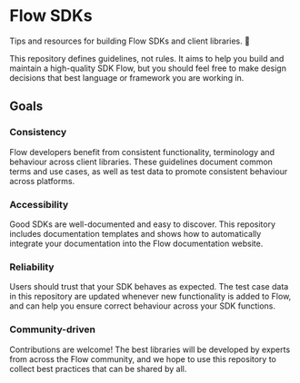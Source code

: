 # Flow SDKs

Tips and resources for building Flow SDKs and client libraries. :wrench:

This repository defines guidelines, not rules. 
It aims to help you build and maintain a high-quality SDK Flow, 
but you should feel free to make design decisions that best language
or framework you are working in.

## Goals

### Consistency

Flow developers benefit from consistent functionality, 
terminology and behaviour across client libraries.
These guidelines document common terms and use cases, 
as well as test data to promote consistent behaviour across platforms.

### Accessibility

Good SDKs are well-documented and easy to discover. 
This repository includes documentation templates and shows how to 
automatically integrate your documentation into the Flow documentation website.

### Reliability

Users should trust that your SDK behaves as expected. 
The test case data in this repository are updated whenever new functionality is added to Flow,
and can help you ensure correct behaviour across your SDK functions.

### Community-driven

Contributions are welcome! 
The best libraries will be developed by experts from across the Flow community, 
and we hope to use this repository to collect best practices that can be shared by all. 
